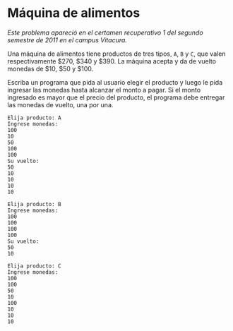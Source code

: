 # Máquina de alimentos

*Este problema apareció en el certamen recuperativo 1 del segundo semestre de 2011 en el campus Vitacura.*

Una máquina de alimentos tiene productos de tres tipos, `A`, `B` y `C`, que valen respectivamente $270, $340 y $390. La máquina acepta y da de vuelto monedas de $10, $50 y $100.

Escriba un programa que pida al usuario elegir el producto y luego le pida ingresar las monedas hasta alcanzar el monto a pagar. Si el monto ingresado es mayor que el precio del producto, el programa debe entregar las monedas de vuelto, una por una.



```
Elija producto: A
Ingrese monedas:
100
10
50
100
100
Su vuelto:
50
10
10
10
10
```

```
Elija producto: B
Ingrese monedas:
100
100
100
100
Su vuelto:
50
10
```

```
Elija producto: C
Ingrese monedas:
100
100
50
10
100
10
10
10
```